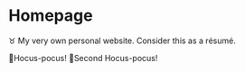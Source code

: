 # Homepage

♉ My very own personal website. Consider this as a résumé.

🧙Hocus-pocus!
🧙Second Hocus-pocus!
